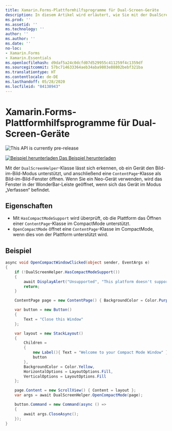 ```yaml
---
title: Xamarin.Forms-Plattformhilfsprogramme für Dual-Screen-Geräte
description: In diesem Artikel wird erläutert, wie Sie mit der DualScreenHelper-Klasse in Xamarin.Forms die Benutzeroberfläche Ihrer App für Dual-Screen-Geräte wie Surface Duo und Surface Neo optimieren.
ms.prod: ''
ms.assetid: ''
ms.technology: ''
author: ''
ms.author: ''
ms.date: ''
no-loc:
- Xamarin.Forms
- Xamarin.Essentials
ms.openlocfilehash: d9daf5a24c0dcfd07d529955c411259f4c1359df
ms.sourcegitcommit: 57bc714633364aeb34aba9803e88802bebf321ba
ms.translationtype: HT
ms.contentlocale: de-DE
ms.lasthandoff: 05/28/2020
ms.locfileid: "84138943"
---
```

# <a name="xamarinforms-dual-screen-platform-helpers"></a>Xamarin.Forms-Plattformhilfsprogramme für Dual-Screen-Geräte

![](~/media/shared/preview.png "This API is currently pre-release")

[![Beispiel herunterladen](~/media/shared/download.png) Das Beispiel herunterladen](https://docs.microsoft.com/samples/xamarin/xamarin-forms-samples/userinterface-dualscreendemos/)

Mit der `DualScreenHelper`-Klasse lässt sich erkennen, ob ein Gerät den Bild-im-Bild-Modus unterstützt, und anschließend eine `ContentPage`-Klasse als Bild-im-Bild-Fenster öffnen. Wenn Sie ein Neo-Gerät verwenden, wird das Fenster in der WonderBar-Leiste geöffnet, wenn sich das Gerät im Modus „Verfassen“ befindet.

## <a name="properties"></a>Eigenschaften

- Mit `HasCompactModeSupport` wird überprüft, ob die Plattform das Öffnen einer `ContentPage`-Klasse im CompactMode unterstützt.
- `OpenCompactMode` öffnet eine `ContentPage`-Klasse im CompactMode, wenn dies von der Plattform unterstützt wird.

## <a name="example"></a>Beispiel

```csharp
async void OpenCompactWindowClicked(object sender, EventArgs e)
{
    if (!DualScreenHelper.HasCompactModeSupport())
    {
        await DisplayAlert("Unsupported", "This platform doesn't support this feature", "Ok");
        return;
    }

    ContentPage page = new ContentPage() { BackgroundColor = Color.Purple };

    var button = new Button()
    {
        Text = "Close this Window"
    };

    var layout = new StackLayout()
    {
        Children =
        {
            new Label(){ Text = "Welcome to your Compact Mode Window" },
            button
        },
        BackgroundColor = Color.Yellow,
        HorizontalOptions = LayoutOptions.Fill,
        VerticalOptions = LayoutOptions.Fill
    };

    page.Content = new ScrollView() { Content = layout };
    var args = await DualScreenHelper.OpenCompactMode(page);

    button.Command = new Command(async () =>
    {
        await args.CloseAsync();
    });
}
```

